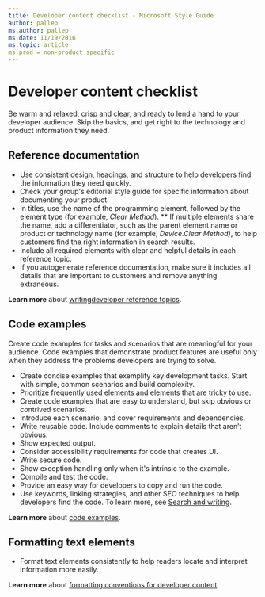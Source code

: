 ```yaml
---
title: Developer content checklist - Microsoft Style Guide
author: pallep
ms.author: pallep
ms.date: 11/19/2016
ms.topic: article
ms.prod = non-product specific
---
```


# Developer content checklist

Be
warm and relaxed, crisp and clear, and ready to lend a hand
to your developer audience. Skip the basics, and get right to the
technology and product information they need. 

## Reference documentation

  - Use consistent design, headings, and structure to help developers find the information they need quickly.
  - Check your group's editorial style guide for specific information about documenting your product.
  - In titles, use the name of the programming element, followed by the element type (for example, *Clear Method*). ** If
    multiple elements share the name, add a differentiator, such as
    the parent element name or product or technology name (for example, *Device.Clear Method)*, to help customers find the right information in search results. 
  - Include all required elements with clear and helpful details in each reference topic.
  - If
    you autogenerate reference documentation, make sure it includes
    all details that are important to customers and
    remove anything extraneous. 

**Learn more** about [writing](/style-guide/developer-content/reference-documentation)[developer reference topics](/style-guide/developer-content/reference-documentation).

## Code examples

Create
code examples for tasks and scenarios that are meaningful for
your audience. Code examples that demonstrate
product features are useful only when they address
the problems developers are trying to solve.

  - Create concise examples that exemplify key development tasks. Start with simple, common scenarios and build complexity. 
  - Prioritize frequently used elements and elements that are tricky to use.
  - Create code examples that are easy to understand, but skip obvious or contrived scenarios.
  - Introduce each scenario, and cover requirements and dependencies.
  - Write reusable code. Include comments to explain details that aren’t obvious.
  - Show expected output.
  - Consider accessibility requirements for code that creates UI.
  - Write secure code.
  - Show exception handling only when it's intrinsic to the example. 
  - Compile and test the code.
  - Provide an easy way for developers to copy and run the code. 
  - Use keywords, linking strategies, and other SEO techniques to help developers find the code. To learn more, see [Search and writing](/style-guide/search-writing).

**Learn more** about [code examples](/style-guide/developer-content/code-examples).

## Formatting text elements

  - Format text elements consistently to help readers locate and interpret information more easily.

**Learn more** about [formatting conventions for developer content](/style-guide/developer-content/formatting-developer-text-elements).
